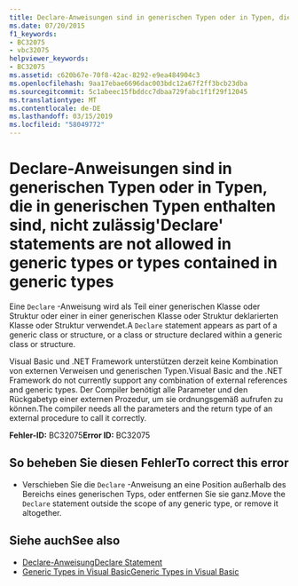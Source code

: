 ```yaml
---
title: Declare-Anweisungen sind in generischen Typen oder in Typen, die in generischen Typen enthalten sind, nicht zulässig
ms.date: 07/20/2015
f1_keywords:
- BC32075
- vbc32075
helpviewer_keywords:
- BC32075
ms.assetid: c620b67e-70f8-42ac-8292-e9ea484904c3
ms.openlocfilehash: 9aa17ebae6696dac003bdc12a67f2ff3bcb23dba
ms.sourcegitcommit: 5c1abeec15fbddcc7dbaa729fabc1f1f29f12045
ms.translationtype: MT
ms.contentlocale: de-DE
ms.lasthandoff: 03/15/2019
ms.locfileid: "58049772"
---
```

# <a name="declare-statements-are-not-allowed-in-generic-types-or-types-contained-in-generic-types"></a><span data-ttu-id="f2928-102">Declare-Anweisungen sind in generischen Typen oder in Typen, die in generischen Typen enthalten sind, nicht zulässig</span><span class="sxs-lookup"><span data-stu-id="f2928-102">'Declare' statements are not allowed in generic types or types contained in generic types</span></span>
<span data-ttu-id="f2928-103">Eine `Declare` -Anweisung wird als Teil einer generischen Klasse oder Struktur oder einer in einer generischen Klasse oder Struktur deklarierten Klasse oder Struktur verwendet.</span><span class="sxs-lookup"><span data-stu-id="f2928-103">A `Declare` statement appears as part of a generic class or structure, or a class or structure declared within a generic class or structure.</span></span>  
  
 <span data-ttu-id="f2928-104">Visual Basic und .NET Framework unterstützen derzeit keine Kombination von externen Verweisen und generischen Typen.</span><span class="sxs-lookup"><span data-stu-id="f2928-104">Visual Basic and the .NET Framework do not currently support any combination of external references and generic types.</span></span> <span data-ttu-id="f2928-105">Der Compiler benötigt alle Parameter und den Rückgabetyp einer externen Prozedur, um sie ordnungsgemäß aufrufen zu können.</span><span class="sxs-lookup"><span data-stu-id="f2928-105">The compiler needs all the parameters and the return type of an external procedure to call it correctly.</span></span>  
  
 <span data-ttu-id="f2928-106">**Fehler-ID:** BC32075</span><span class="sxs-lookup"><span data-stu-id="f2928-106">**Error ID:** BC32075</span></span>  
  
## <a name="to-correct-this-error"></a><span data-ttu-id="f2928-107">So beheben Sie diesen Fehler</span><span class="sxs-lookup"><span data-stu-id="f2928-107">To correct this error</span></span>  
  
-   <span data-ttu-id="f2928-108">Verschieben Sie die `Declare` -Anweisung an eine Position außerhalb des Bereichs eines generischen Typs, oder entfernen Sie sie ganz.</span><span class="sxs-lookup"><span data-stu-id="f2928-108">Move the `Declare` statement outside the scope of any generic type, or remove it altogether.</span></span>  
  
## <a name="see-also"></a><span data-ttu-id="f2928-109">Siehe auch</span><span class="sxs-lookup"><span data-stu-id="f2928-109">See also</span></span>

- [<span data-ttu-id="f2928-110">Declare-Anweisung</span><span class="sxs-lookup"><span data-stu-id="f2928-110">Declare Statement</span></span>](../../visual-basic/language-reference/statements/declare-statement.md)
- [<span data-ttu-id="f2928-111">Generic Types in Visual Basic</span><span class="sxs-lookup"><span data-stu-id="f2928-111">Generic Types in Visual Basic</span></span>](../../visual-basic/programming-guide/language-features/data-types/generic-types.md)
